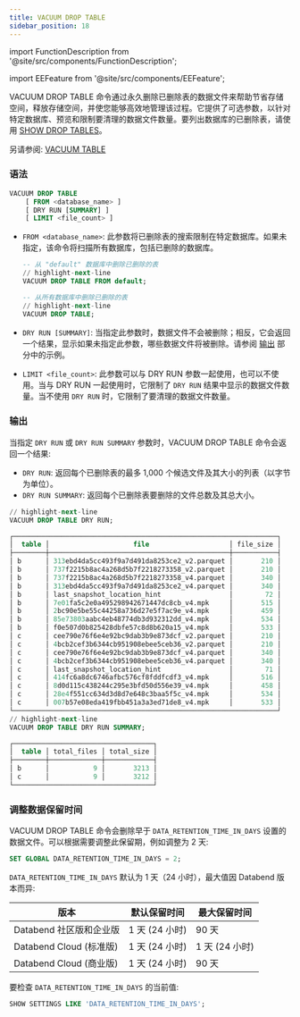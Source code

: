 ```yaml
---
title: VACUUM DROP TABLE
sidebar_position: 18
---
```

import FunctionDescription from '@site/src/components/FunctionDescription';

<FunctionDescription description="引入或更新: v1.2.368"/>

import EEFeature from '@site/src/components/EEFeature';

<EEFeature featureName='VACUUM DROP TABLE'/>

VACUUM DROP TABLE 命令通过永久删除已删除表的数据文件来帮助节省存储空间，释放存储空间，并使您能够高效地管理该过程。它提供了可选参数，以针对特定数据库、预览和限制要清理的数据文件数量。要列出数据库的已删除表，请使用 [SHOW DROP TABLES](show-drop-tables.md)。

另请参阅: [VACUUM TABLE](91-vacuum-table.md)

### 语法

```sql
VACUUM DROP TABLE 
    [ FROM <database_name> ] 
    [ DRY RUN [SUMMARY] ] 
    [ LIMIT <file_count> ]
```

- `FROM <database_name>`: 此参数将已删除表的搜索限制在特定数据库。如果未指定，该命令将扫描所有数据库，包括已删除的数据库。

    ```sql title="示例:"
    -- 从 "default" 数据库中删除已删除的表
    // highlight-next-line
    VACUUM DROP TABLE FROM default;

    -- 从所有数据库中删除已删除的表
    // highlight-next-line
    VACUUM DROP TABLE;
    ```

- `DRY RUN [SUMMARY]`: 当指定此参数时，数据文件不会被删除；相反，它会返回一个结果，显示如果未指定此参数，哪些数据文件将被删除。请参阅 [输出](#输出) 部分中的示例。

- `LIMIT <file_count>`: 此参数可以与 DRY RUN 参数一起使用，也可以不使用。当与 DRY RUN 一起使用时，它限制了 `DRY RUN` 结果中显示的数据文件数量。当不使用 `DRY RUN` 时，它限制了要清理的数据文件数量。

### 输出

当指定 `DRY RUN` 或 `DRY RUN SUMMARY` 参数时，VACUUM DROP TABLE 命令会返回一个结果:

- `DRY RUN`: 返回每个已删除表的最多 1,000 个候选文件及其大小的列表（以字节为单位）。
- `DRY RUN SUMMARY`: 返回每个已删除表要删除的文件总数及其总大小。

```sql title='示例:'
// highlight-next-line
VACUUM DROP TABLE DRY RUN;

┌──────────────────────────────────────────────────────────────────┐
│  table │                     file                    │ file_size │
├────────┼─────────────────────────────────────────────┼───────────┤
│ b      │ 313ebd4da5cc493f9a7d491da8253ce2_v2.parquet │       210 │
│ b      │ 737f2215b8ac4a268d5b7f2218273358_v2.parquet │       210 │
│ b      │ 737f2215b8ac4a268d5b7f2218273358_v4.parquet │       340 │
│ b      │ 313ebd4da5cc493f9a7d491da8253ce2_v4.parquet │       340 │
│ b      │ last_snapshot_location_hint                 │        72 │
│ b      │ 7e01fa5c2e0a495298942671447dc8cb_v4.mpk     │       515 │
│ b      │ 2bc90e5be55c44258a736d27e5f7ac9e_v4.mpk     │       459 │
│ b      │ 85e73803aabc4eb48774db3d932312dd_v4.mpk     │       534 │
│ b      │ f0e507d0b825428dbfe57c8d8b620a15_v4.mpk     │       533 │
│ c      │ cee790e76f6e4e92bc9dab3b9e873dcf_v2.parquet │       210 │
│ c      │ 4bcb2cef3b6344cb951908ebee5ceb36_v2.parquet │       210 │
│ c      │ cee790e76f6e4e92bc9dab3b9e873dcf_v4.parquet │       340 │
│ c      │ 4bcb2cef3b6344cb951908ebee5ceb36_v4.parquet │       340 │
│ c      │ last_snapshot_location_hint                 │        71 │
│ c      │ 414fc6a8dc6746afbc576cf8fddfcdf3_v4.mpk     │       516 │
│ c      │ 8d0d115c438244c295e3bfd50d556e39_v4.mpk     │       458 │
│ c      │ 28e4f551cc634d3d8d7e648c3baa5f5c_v4.mpk     │       534 │
│ c      │ 007b57e08eda419fbb451a3a3ed71de8_v4.mpk     │       533 │
└──────────────────────────────────────────────────────────────────┘
// highlight-next-line
VACUUM DROP TABLE DRY RUN SUMMARY;

┌───────────────────────────────────┐
│  table │ total_files │ total_size │
├────────┼─────────────┼────────────┤
│ b      │           9 │       3213 │
│ c      │           9 │       3212 │
└───────────────────────────────────┘
```

### 调整数据保留时间

VACUUM DROP TABLE 命令会删除早于 `DATA_RETENTION_TIME_IN_DAYS` 设置的数据文件。可以根据需要调整此保留期，例如调整为 2 天:

```sql
SET GLOBAL DATA_RETENTION_TIME_IN_DAYS = 2;
```

`DATA_RETENTION_TIME_IN_DAYS` 默认为 1 天（24 小时），最大值因 Databend 版本而异:

| 版本                                     | 默认保留时间       | 最大保留时间     |
|------------------------------------------|-------------------|------------------|
| Databend 社区版和企业版                  | 1 天 (24 小时)    | 90 天            |
| Databend Cloud (标准版)                  | 1 天 (24 小时)    | 1 天 (24 小时)   |
| Databend Cloud (商业版)                  | 1 天 (24 小时)    | 90 天            |

要检查 `DATA_RETENTION_TIME_IN_DAYS` 的当前值:

```sql
SHOW SETTINGS LIKE 'DATA_RETENTION_TIME_IN_DAYS';
```